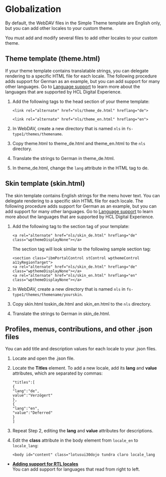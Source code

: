 # Globalization

By default, the WebDAV files in the Simple Theme template are English only, but you can add other locales to your custom theme.

You must add and modify several files to add other locales to your custom theme.

## Theme template (theme.html)

If your theme template contains translatable strings, you can delegate rendering to a specific HTML file for each locale. The following procedure adds support for German as an example, but you can add support for many other languages. Go to [Language support](../../../../deployment/manage/portal_admin_tools/language_support/index.md) to learn more about the languages that are supported by HCL Digital Experience.

1.  Add the following tags to the head section of your theme template:

    ```
    <link rel="alternate" href="nls/theme_de.html" hreflang="de">
    ```

    ```
    <link rel="alternate" href="nls/theme_en.html" hreflang="en">
    ```

2.  In WebDAV, create a new directory that is named `nls` in `fs-type1/themes/themename`.
3.  Copy theme.html to theme_de.html and theme_en.html to the `nls` directory.
4.  Translate the strings to German in theme_de.html.
5.  In theme_de.html, change the `lang` attribute in the HTML tag to de.

## Skin template (skin.html)

The skin template contains English strings for the menu hover text. You can delegate rendering to a specific skin HTML file for each locale. The following procedure adds support for German as an example, but you can add support for many other languages. Go to [Language support](../../../../deployment/manage/portal_admin_tools/language_support/index.md) to learn more about the languages that are supported by HCL Digital Experience.

1.  Add the following tag to the section tag of your template:

    ```
    <a rel="alternate" href="nls/skin_de.html" hreflang="de" class="wpthemeDisplayNone"></a>
    ```

    The section tag will look similar to the following sample section tag:

    ```
    <section class="ibmPortalControl stControl wpthemeControl a11yRegionTarget">
    <a rel="alternate" href="nls/skin_de.html" hreflang="de" class="wpthemeDisplayNone"></a>
    <a rel="alternate" href="nls/skin_en.html" hreflang="en" class="wpthemeDisplayNone"></a>
    ```

2.  In WebDAV, create a new directory that is named `nls` in `fs-type1/themes/themename/yourskin`.
3.  Copy skin.html toskin_de.html and skin_en.html to the `nls` directory.
4.  Translate the strings to German in skin_de.html.

## Profiles, menus, contributions, and other .json files

You can add title and description values for each locale to your .json files.

1.  Locate and open the .json file.
2.  Locate the **Titles** element. To add a new locale, add its **lang** and **value** attributes, which are separated by commas:

    ```
    "titles":[
    {
    "lang":"de",
    value":"Verzögert"
    },
    {
    "lang":"en",
    "value":"Deferred"
    }
    ]
    ```

3.  Repeat Step 2, editing the **lang** and **value** attributes for descriptions.
4.  Edit the **class** attribute in the body element from `locale_en` to `locale_lang`:

    ```
    <body id="content" class="lotusui30dojo tundra claro locale_lang
    ```


-   **[Adding support for RTL locales](themeopt_themedev_rtl_locales.md)**  
You can add support for languages that read from right to left.


